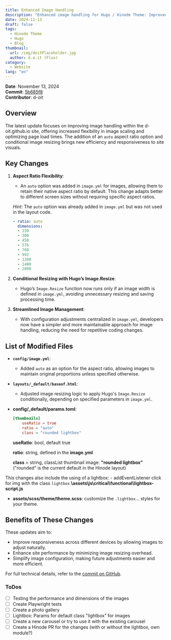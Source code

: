 ```yaml
---
title: Enhanced Image Handling 
description: "Enhanced image handling for Hugo / Hinode Theme: Improved scaling, optimized load times, and new 'auto' aspect ratio for efficient, responsive visuals."
date: 2024-11-13
draft: false
tags:
  - Hinode Theme
  - Hugo
  - Blog
thumbnail:
  url: /img/doitPlaceholder.jpg
  author: d.o.it (Flux)
category:
  - Website
lang: "en"
---
```


**Date**: November 13, 2024  
**Commit**: [5b685f8](https://github.com/d-oit/d-oit.github.io/commit/5b685f8306eda43043d1e10ada8cf72d952a5321)  
**Contributor**: d-oit  

## Overview

The latest update focuses on improving image handling within the d-oit.github.io site, offering increased flexibility in image scaling and optimizing page load times. The addition of an `auto` aspect ratio option and conditional image resizing brings new efficiency and responsiveness to site visuals.

## Key Changes

1. **Aspect Ratio Flexibility**:
   - An `auto` option was added in `image.yml` for images, allowing them to retain their native aspect ratio by default. This change adapts better to different screen sizes without requiring specific aspect ratios.

   _Hint_: The `auto` option was already added in `image.yml` but was not used in the layout code.

    ```yml
    - ratio: auto
      dimensions:
      - 150
      - 300
      - 450
      - 576
      - 768
      - 992
      - 1200
      - 1400
      - 2800   
    ```

2. **Conditional Resizing with Hugo’s Image.Resize**:
   - Hugo’s `Image.Resize` function now runs only if an image width is defined in `image.yml`, avoiding unnecessary resizing and saving processing time.

3. **Streamlined Image Management**:
   - With configuration adjustments centralized in `image.yml`, developers now have a simpler and more maintainable approach for image handling, reducing the need for repetitive coding changes.

## List of Modified Files

- **`config/image.yml`**:

  - Added `auto` as an option for the aspect ratio, allowing images to maintain original proportions unless specified otherwise.

- **`layouts/_default/baseof.html`**:

  - Adjusted image resizing logic to apply Hugo's `Image.Resize` conditionally, depending on specified parameters in `image.yml`.

- **config/_default/params.toml**:

    ```toml
    [thumbnails]
        useRatio = true
        ratio = "auto"
        class = "rounded lightbox"  
    ```

    **useRatio**: bool, default true

    **ratio**: string, defined in the ****image.yml****

    **class** = string, classList thumbnail image: **"rounded lightbox"** ("rounded" is the current default in the Hinode layout)

This changes also include the using of a lightbox:
        - addEventListener click for img with the class `lightbox` **\assets\js\critical\functional\lightbox-script.js**

- **assets/scss/theme/theme.scss**: customize the `.lightbox`... styles for your theme.

## Benefits of These Changes

These updates aim to:

- Improve responsiveness across different devices by allowing images to adjust naturally.
- Enhance site performance by minimizing image resizing overhead.
- Simplify image configuration, making future adjustments easier and more efficient.

For full technical details, refer to the [commit on GitHub](https://github.com/d-oit/d-oit.github.io/commit/5b685f8306eda43043d1e10ada8cf72d952a5321).

### ToDos

- [ ] Testing the performance and dimensions of the images
- [ ] Create Playwright tests
- [ ] Create a photo gallery
- [ ] Lightbox: Params for default class "lightbox" for images
- [ ] Create a new carousel or try to use it with the existing carousel
- [ ] Create a Hinode PR for the changes (with or without the lightbox, own module?)
